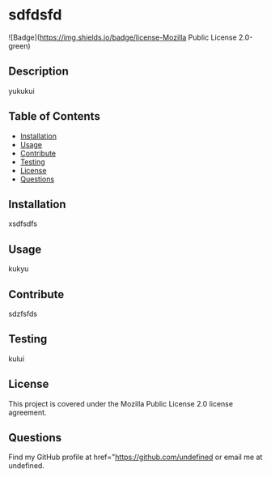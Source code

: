 
  # sdfdsfd

  ![Badge](https://img.shields.io/badge/license-Mozilla Public License 2.0-green)

  ## Description

  yukukui

  ## Table of Contents

  - [Installation](#installation)
  - [Usage](#usage)
  - [Contribute](#contribute)
  - [Testing](#testing) 
  - [License](#license)
  - [Questions](#questions)

  ## Installation

  xsdfsdfs

  ## Usage

  kukyu

  ## Contribute

  sdzfsfds

  ## Testing

  kului

  
  ## License
  
  This project is covered under the Mozilla Public License 2.0 license agreement.
  

  ## Questions

  Find my GitHub profile at href="https://github.com/undefined or email me at undefined.

